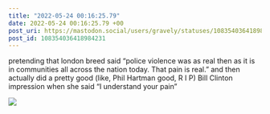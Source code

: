```yaml
---
title: "2022-05-24 00:16:25.79"
date: 2022-05-24 00:16:25.79 +00
post_uri: https://mastodon.social/users/gravely/statuses/108354036418984231
post_id: 108354036418984231
---
```

pretending that london breed said “police violence was as real then as it is in communities all across the nation today. That pain is real.” and then actually did a pretty good (like, Phil Hartman good, R I P) Bill Clinton impression when she said “I understand your pain”


![](/images/108354036056700311.png)

